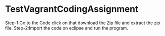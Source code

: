 # TestVagrantCodingAssignment
Step-1:Go to the Code click on that download the Zip file and extract the zip file.
Step-2:Import the code on eclipse and run the program.
